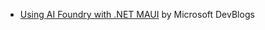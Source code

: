 - [Using AI Foundry with .NET MAUI](https://devblogs.microsoft.com/dotnet/using-ai-foundry-with-dotnet-maui/) by Microsoft DevBlogs
